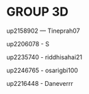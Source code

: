 # GROUP 3D
up2158902 — Tineprah07

up2206078 - S

up2235740 - riddhisahai21

up2246765 - osarigbi100

up2216448 - Daneverrr
